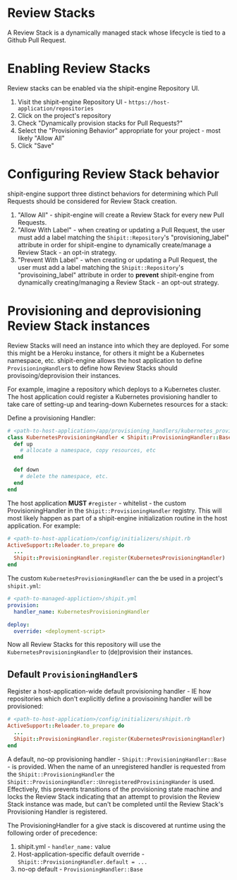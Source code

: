 # Review Stacks

A Review Stack is a dynamically managed stack whose lifecycle is tied to a Github Pull Request.

# Enabling Review Stacks

Review stacks can be enabled via the shipit-engine Repository UI.

1. Visit the shipit-engine Repository UI - `https://host-application/repositories`
1. Click on the project's repository
1. Check "Dynamically provision stacks for Pull Requests?"
1. Select the "Provisioning Behavior" appropriate for your project - most likely "Allow All"
1. Click "Save"

# Configuring Review Stack behavior

shipit-engine support three distinct behaviors for determining which Pull Requests should be considered for Review Stack creation.

1. "Allow All" - shipit-engine will create a Review Stack for every new Pull Requests.
1. "Allow With Label" - when creating or updating a Pull Request, the user must add a label matching the `Shipit::Repository`'s "provisioning_label" attribute in order for shipit-engine to dynamically create/manage a Review Stack - an opt-in strategy.
1. "Prevent With Label" - when creating or updating a Pull Request, the user must add a label matching the `Shipit::Repository`'s "provisoining_label" attribute in order to **prevent** shipit-engine from dynamically creating/managing a Review Stack - an opt-out strategy.

# Provisioning and deprovisioning Review Stack instances

Review Stacks will need an instance into which they are deployed. For some this might be a Heroku instance, for others it might be a Kubernetes namespace, etc. shipit-engine allows the host application to define `ProvisioningHandler`s to define how Review Stacks should provisoing/deprovision their instances.

For example, imagine a repository which deploys to a Kubernetes cluster. The host application could register a Kubernetes provisioning handler to take care of setting-up and tearing-down Kubernetes resources for a stack:

Define a provisioning Handler:

```ruby
# <path-to-host-application>/app/provisioning_handlers/kubernetes_provisioning_handler.rb
class KubernetesProvisioningHandler < Shipit::ProvisioningHandler::Base
  def up
    # allocate a namespace, copy resources, etc
  end

  def down
    # delete the namespace, etc.
  end
end
```

The host application **MUST** `#register` - whitelist - the custom ProvisioningHandler in the `Shipit::ProvisioningHandler` registry. This will  most likely happen as part of a shipit-engine initialization routine in the host application. For example:

```ruby
# <path-to-host-application>/config/initializers/shipit.rb
ActiveSupport::Reloader.to_prepare do
  ...
  Shipit::ProvisioningHandler.register(KubernetesProvisioningHandler)
end
```
The custom `KubernetesProvisioningHandler` can the  be used in a project's `shipit.yml`:

```yaml
# <path-to-managed-appliction>/shipit.yml
provision:
  handler_name: KubernetesProvisioningHandler

deploy:
  override: <deployment-script>
```

Now all Review Stacks for this repository will use the `KubernetesProvisioningHandler` to (de)provision their instances.

## Default `ProvisioningHandler`s

Register a host-application-wide default provisioning handler - IE how repositories which don't explicitly define a provisoining handler will be provisioned:

```ruby
# <path-to-host-application>/config/initializers/shipit.rb
ActiveSupport::Reloader.to_prepare do
  ...
  Shipit::ProvisioningHandler.register(KubernetesProvisioningHandler)
end
```

A default, no-op provisioning handler - `Shipit::ProvisioningHandler::Base` - is provided. When the name of an unregistered handler is requested from the `Shipit::ProvisioningHandler` the `Shipit::ProvisioningHandler::UnregisteredProvisiningHander` is used. Effectively, this prevents transitions of the provisioning state machine and locks the Review Stack indicating that an attempt to provision the Review Stack instance was made, but can't be completed until the Review Stack's Provisioning Handler is registered.

The ProvisioningHandler for a give stack is discovered at runtime using the following order of precedence:

1. shipit.yml - `handler_name:` value
1. Host-application-specific default override - `Shipit::ProvisioningHandler.default = ...`
1. no-op default - `ProvisioningHandler::Base`

